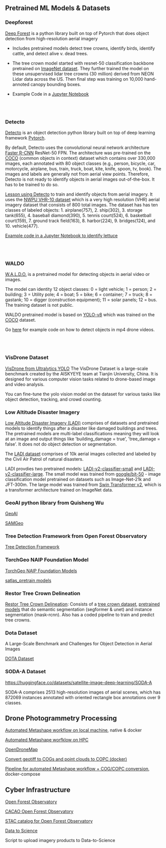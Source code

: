 
## Pretrained ML Models & Datasets


### Deepforest
[Deep Forest](https://deepforest.readthedocs.io/en/v1.5.0/index.html) is a python library built on top of Pytorch that does object detection from high-resolution aerial imagery

* Includes pretrained models detect tree crowns, identify birds, identify cattle, and detect alive v. dead trees.

* The tree crown model started with resnet-50 classification backbone pretrained on [ImageNet dataset](https://www.image-net.org/index.php). They further trained the model on these unsupervised lidar tree crowns (30 million) derived from NEON Lidar data across the US. Then final step was training on 10,000 hand-annoted canopy bounding boxes.  

* Example Code in a [Jupyter Notebook](https://github.com/ua-datalab/Geospatial_Workshops/wiki/Image-Object-Detection-%E2%80%90-Deep-Forest)

<br>
<br>

### Detecto
[Detecto](https://detecto.readthedocs.io/en/latest/) is an object detection python library built on top of deep learning framework [Pytorch](https://pytorch.org/). 

By default, Detecto uses the convolutional neural network architecture [Faster R-CNN](https://arxiv.org/pdf/1506.01497) ResNet-50 FPN. The architecture was pre-trained on the [COCO](https://cocodataset.org/#home) (common objects in context) dataset which contains over 330,000 images, each annotated with 80 object classes (e.g., person, bicycle, car, motorcycle, airplane, bus, train, truck, boat, kite, knife, spoon, tv, book). The images and labels are generally not from aerial view points. Therefore, Detecto is not ready to identify objects in aerial images out-of-the-box. It has to be trained to do so.

[Lesson using Detecto](https://github.com/ua-datalab/Geospatial_Workshops/wiki/Image-Object-Detection-%E2%80%90-Detecto) to train and identify objects from aerial imagery. It uses the [NWPU VHR-10 dataset](https://github.com/chaozhong2010/VHR-10_dataset_coco) which is a very high resolution (VHR) aerial imagery dataset that consists of 800 total images. The dataset has has ten classes of labeled objects: 1. airplane(757), 2. ship(302), 3. storage tank(655), 4. baseball diamond(390), 5. tennis court(524), 6. basketball court(159), 7. ground track field(163), 8. harbor(224), 9. bridges(124), and 10. vehicle(477). 

[Example code in a Jupyter Notebook to identify lettuce](https://github.com/jeffgillan/data_to_science_scripts/blob/main/lettuce_detecto.ipynb)


<br>
<br>

### WALDO
[W.A.L.D.O.](https://huggingface.co/StephanST/WALDO30) is a pretrained model for detecting objects in aerial video or images. 

The model can identity 12 object classes: 0 = light vehicle; 1 = person; 2 = building; 3 = Utility pole; 4 = boat; 5 = bike; 6 = container; 7 = truck; 8 = gastank; 10 = digger (construction equipment); 11 = solar panels; 12 = bus. The training dataset is not public. 

WALDO pretrained model is based on [YOLO-v8](https://docs.ultralytics.com/models/yolov8/) which was trained on the [COCO](https://cocodataset.org/#home) dataset. 

Go [here](https://github.com/jeffgillan/yolo_drone) for example code on how to detect objects in mp4 drone videos. 

<br>
<br>

### VisDrone Dataset
[VisDrone from Ultralytics YOLO](https://docs.ultralytics.com/datasets/detect/visdrone/)
The VisDrone Dataset is a large-scale benchmark created by the AISKYEYE team at Tianjin University, China. It is designed for various computer vision tasks related to drone-based image and video analysis. 

You can fine-tune the yolo vision model on the dataset for various tasks like object detection, tracking, and crowd counting. 


### Low Altitude Disaster Imagery
[Low Altitude Disaster Imagery (LADI)](https://github.com/LADI-Dataset/ladi-overview) comprises of datasets and pretrained models to identify things after a disaster like damaged buildings and trees. The pretrained models are multi-label classifications meaning they will look at an image and output things like 'building_damage = true', 'tree_damage = false'. It does not do object detection or segmentation.  

The [LADI dataset](https://huggingface.co/datasets/MITLL/LADI-v2-dataset) comprises of 10k aerial images collected and labeled by the Civil Air Patrol of natural disasters. 

LADI provdies two pretrained models: [LADI-v2-classifier-small](https://huggingface.co/MITLL/LADI-v2-classifier-small) and [
LADI-v2-classifier-large](https://huggingface.co/MITLL/LADI-v2-classifier-large). The small model was trained from [google/bit-50](https://huggingface.co/google/bit-50) - image classification model pretrained on datasets such as Image-Net-21k and JFT-300m. The large model was trained from [Swin Transformer v2](https://huggingface.co/microsoft/swinv2-large-patch4-window12to16-192to256-22kto1k-ft), which is a transformer architecture trained on ImageNet data. 



### GeoAI python library from Quisheng Wu
[GeoAI](https://geoai.gishub.org/)

[SAMGeo](https://samgeo.gishub.org/)

### Tree Detection Framework from Open Forest Observatory
[Tree Detection Framework](https://github.com/open-forest-observatory/tree-detection-framework)


### TorchGeo NAIP Foundation Model
[TorchGeo NAIP Foundation Models](https://torchgeo.readthedocs.io/en/stable/api/models.html#naip)

[satlas_pretrain models](https://github.com/allenai/satlaspretrain_models/)

### Restor Tree Crown Delineation
[Restor Tree Crown Delineation](https://restor-foundation.github.io/tcd/): Consists of a [tree crown dataset](https://huggingface.co/datasets/restor/tcd), [pretrained models](https://huggingface.co/restor) that do semantic segmentation (segformer & unet) and instance segmentation (mask-rcnn). Also has a coded pipeline to train and predict tree crowns. 

### Dota Dataset
A Large-Scale Benchmark and Challenges for Object Detection in Aerial Images

[DOTA Dataset](https://captain-whu.github.io/DOTA/index.html)

### SODA-A Dataset
https://huggingface.co/datasets/satellite-image-deep-learning/SODA-A

SODA-A comprises 2513 high-resolution images of aerial scenes, which has 872069 instances annotated with oriented rectangle box annotations over 9 classes.




## Drone Photogrammetry Processing 

[Automated Metashape workflow on local machine](https://github.com/jeffgillan/automate-metashape), native & docker

[Automated Metashape worfklow on HPC](https://github.com/jeffgillan/metashape_hpc)

[OpenDroneMap](https://github.com/jeffgillan/opendronemap)

[Convert geotiff to COGs and point clouds to COPC (docker)](https://github.com/jeffgillan/cog_copc_generate)

[Pipeline for automated Metashape workflow + COG/COPC conversion](https://github.com/jeffgillan/cog_copc_generate), docker-compose


## Cyber Infrastructure

[Open Forest Observatory](https://openforestobservatory.org/)

[CACAO Open Forest Observatory](https://github.com/open-forest-observatory/cacao-terraform-ofo/tree/main)  

[STAC catalog for Open Forest Observatory](https://github.com/open-forest-observatory/stac)

[Data to Science](https://ps2.d2s.org/)

Script to upload imagery products to Data-to-Science


